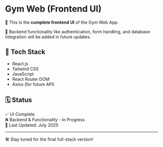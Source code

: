 # Gym Web (Frontend UI)

🚧 This is the **complete frontend UI** of the Gym Web App.

🔧 Backend functionality like authentication, form handling, and database integration will be added in future updates.

## 📌 Tech Stack

- React.js
- Tailwind CSS
- JavaScript
- React Router DOM
- Axios (for future API)

## 🗓️ Status

✅ UI Complete  
❌ Backend & Functionality - In Progress  
📅 Last Updated: July 2025

---

🛠️ Stay tuned for the final full-stack version!
